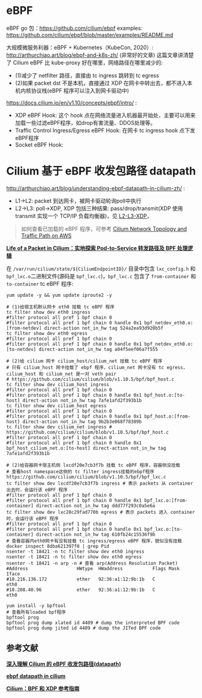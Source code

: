 


# eBPF
eBPF go 包：https://github.com/cilium/ebpf
examples: https://github.com/cilium/ebpf/blob/master/examples/README.md


大规模微服务利器：eBPF + Kubernetes（KubeCon, 2020）: http://arthurchiao.art/blog/ebpf-and-k8s-zh/ (非常好的文章)
这篇文章讲清楚了 Cilium eBPF 比 kube-proxy 好在哪里，网络路径在哪里减少的:
* (1)减少了 netfilter 路径，直接由 tc ingress 跳转到 tc egress
* (2)如果 packet dst 不是本机，直接通过 XDP 在网卡中转出去，都不进入本机内核协议栈(eBPF 程序可以注入到网卡驱动中)


https://docs.cilium.io/en/v1.10/concepts/ebpf/intro/ :
* XDP eBPF Hook: 这个 hook 点在网络流量进入机器最开始处，主要可以用来加载一些过滤eBPF程序，如drop有害流量、DDOS处理等。
* Traffic Control Ingress/Egress eBPF Hook: 在网卡 tc ingress hook 点下发eBPF程序
* Socket eBPF Hook: 



# Cilium 基于 eBPF 收发包路径 datapath
http://arthurchiao.art/blog/understanding-ebpf-datapath-in-cilium-zh/ :
* L1->L2: packet 到达网卡，被网卡驱动轮询poll中执行
* L2->L3: poll->XDP, XDP 包括三种结果: pass/drop/transmit(XDP 使用 transmit 实现一个 TCP/IP 负载均衡器)，见 [L2-L3-XDP](./L2-L3-XDP.png)，


> 如何查看已加载的 eBPF 程序，可参考 [Cilium Network Topology and Traffic Path on AWS](http://arthurchiao.art/blog/cilium-network-topology-on-aws/)

**[Life of a Packet in Cilium：实地探索 Pod-to-Service 转发路径及 BPF 处理逻辑](https://arthurchiao.art/blog/cilium-life-of-a-packet-pod-to-service-zh/)**

在 `/var/run/cilium/state/${CiliumEndpointID}/` 目录中包含 `lxc_config.h` 和 `bpf_lxc.o`二进制文件(源码是 `bpf_lxc.c`)，`bpf_lxc.c` 
包含了 `from-container` 和 `to-container` tc eBPF 程序:
```shell
yum update -y && yum update iproute2 -y

# (1)给宿主机默认网卡 eth0 挂载 tc eBPF 程序
tc filter show dev eth0 ingress
#filter protocol all pref 1 bpf chain 0
#filter protocol all pref 1 bpf chain 0 handle 0x1 bpf_netdev_eth0.o:[from-netdev] direct-action not_in_hw tag 524a2ea93d920b5f
tc filter show dev eth0 egress
#filter protocol all pref 1 bpf chain 0
#filter protocol all pref 1 bpf chain 0 handle 0x1 bpf_netdev_eth0.o:[to-netdev] direct-action not_in_hw tag a04f5eef06a7f555

# (2)给 cilium 网卡 cilium_host/cilium_net 挂载 tc eBPF 程序
# 只有 cilium_host 网卡挂载了 ebpf 程序，cilium_net 网卡没有 tc egress，cilium_host 和 cilium_net 是一对 veth pair 
# https://github.com/cilium/cilium/blob/v1.10.5/bpf/bpf_host.c
tc filter show dev cilium_host ingress
#filter protocol all pref 1 bpf chain 0
#filter protocol all pref 1 bpf chain 0 handle 0x1 bpf_host.o:[to-host] direct-action not_in_hw tag 7afe1afd2f393b1b
tc filter show dev cilium_host egress
#filter protocol all pref 1 bpf chain 0
#filter protocol all pref 1 bpf chain 0 handle 0x1 bpf_host.o:[from-host] direct-action not_in_hw tag 9b2b3e068f78309b
tc filter show dev cilium_net ingress # https://github.com/cilium/cilium/blob/v1.10.5/bpf/bpf_host.c
#filter protocol all pref 1 bpf chain 0
#filter protocol all pref 1 bpf chain 0 handle 0x1 bpf_host_cilium_net.o:[to-host] direct-action not_in_hw tag 7afe1afd2f393b1b

# (2)给容器网卡宿主机侧 lxcdf20e7cb3f7b 挂载 tc eBPF 程序，容器侧没挂载
# 查看host namespace这侧的 tc filter ingress挂载的ebpf程序 https://github.com/cilium/cilium/blob/v1.10.5/bpf/bpf_lxc.c
tc filter show dev lxcdf20e7cb3f7b ingress # 表示 packets 从 container 出去时，会运行该 eBPF 程序
#filter protocol all pref 1 bpf chain 0
#filter protocol all pref 1 bpf chain 0 handle 0x1 bpf_lxc.o:[from-container] direct-action not_in_hw tag ddd77f293c0a5e6a
tc filter show dev lxc28c29fad770b egress # 表示 packets 进入 container 时，会运行该 eBPF 程序
#filter protocol all pref 1 bpf chain 0
#filter protocol all pref 1 bpf chain 0 handle 0x1 bpf_lxc.o:[to-container] direct-action not_in_hw tag 610fb24c15536f9b
# 查看容器内eth0网卡有没有挂载 tc ingress/egress eBPF 程序，貌似没有挂载
docker inspect 8dba621397f0 | grep Pid
nsenter -t 18421 -n tc filter show dev eth0 ingress
nsenter -t 18421 -n tc filter show dev eth0 egress
nsenter -t 18421 -n arp -n # 查看 arp(Address Resolution Packet)
#Address                  HWtype  HWaddress           Flags Mask            Iface
#10.216.136.172           ether   92:36:a1:12:9b:1b   C                     eth0
#10.208.40.96             ether   92:36:a1:12:9b:1b   C                     eth0

yum install -y bpftool
# 查看所有loaded bpf程序
bpftool prog
bpftool prog dump xlated id 4409 # dump the interpreted BPF code
bpftool prog dump jited id 4409 # dump the JITed BPF code
```




## 参考文献
**[深入理解 Cilium 的 eBPF 收发包路径(datapath)](http://arthurchiao.art/blog/understanding-ebpf-datapath-in-cilium-zh/)**

**[ebpf datapath in cilium](https://docs.cilium.io/en/v1.10/concepts/ebpf/intro/)**

**[Cilium：BPF 和 XDP 参考指南](http://arthurchiao.art/blog/cilium-bpf-xdp-reference-guide-zh/)**

